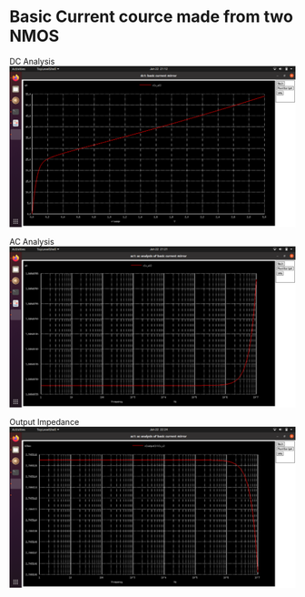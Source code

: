 # Basic Current cource made from two NMOS  

DC Analysis  
![dqw](https://github.com/AbhijitBaral/SPICE_sims/blob/main/Basic%20mosfet%20current%20source/plots/dc%20analysis.png)  

AC Analysis  
![vwe](https://github.com/AbhijitBaral/SPICE_sims/blob/main/Basic%20mosfet%20current%20source/plots/ac%20analysis.png)  

Output Impedance  
![ceqw](https://github.com/AbhijitBaral/SPICE_sims/blob/main/Basic%20mosfet%20current%20source/plots/output%20impedance.png)

